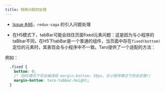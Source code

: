```yaml
---
title: 特殊问题的处理
---
```


- [Issue #46](https://github.com/NervJS/taro/issues/46)，`redux-saga` 的引入问题处理

- 在H5模式下，tabBar可能会挡住页面fixed元素问题：这是因为与小程序的taBbar不同，在H5下tabBar是一个普通的组件，当页面中存在`fixed(bottom)`定位的元素时，其表现会与小程序中不一致。Taro提供了一个适配的方法：

例如：
```css
  .fixed {
    bottom: 0;
    /* 在H5模式下将会编译成 margin-bottom: 50px，在小程序模式下则会忽略*/
    margin-bottom: taro-tabbar-height;
  }
```
